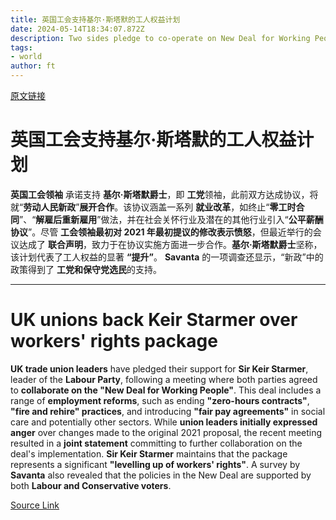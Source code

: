 ```yaml
---
title: 英国工会支持基尔·斯塔默的工人权益计划
date: 2024-05-14T18:34:07.872Z
description: Two sides pledge to co-operate on New Deal for Working People
tags: 
- world
author: ft
---
```


[原文链接](https://ft.com/content/cd342290-35d3-4234-ac92-f93a21fc8efb)

# 英国工会支持基尔·斯塔默的工人权益计划

**英国工会领袖** 承诺支持 **基尔·斯塔默爵士**，即 **工党**领袖，此前双方达成协议，将就“**劳动人民新政**”**展开合作**。该协议涵盖一系列 **就业改革**，如终止“**零工时合同**”、“**解雇后重新雇用**”做法，并在社会关怀行业及潜在的其他行业引入“**公平薪酬协议**”。尽管 **工会领袖最初对 2021 年最初提议的修改表示愤怒**，但最近举行的会议达成了 **联合声明**，致力于在协议实施方面进一步合作。**基尔·斯塔默爵士**坚称，该计划代表了工人权益的显著 **“提升”**。 **Savanta** 的一项调查还显示，“新政”中的政策得到了 **工党和保守党选民**的支持。

---

# UK unions back Keir Starmer over workers' rights package

**UK trade union leaders** have pledged their support for **Sir Keir Starmer**, leader of the **Labour Party**, following a meeting where both parties agreed to **collaborate on the "New Deal for Working People"**. This deal includes a range of **employment reforms**, such as ending **"zero-hours contracts"**, **"fire and rehire" practices**, and introducing **"fair pay agreements"** in social care and potentially other sectors. While **union leaders initially expressed anger** over changes made to the original 2021 proposal, the recent meeting resulted in a **joint statement** committing to further collaboration on the deal's implementation. **Sir Keir Starmer** maintains that the package represents a significant **"levelling up of workers' rights"**. A survey by **Savanta** also revealed that the policies in the New Deal are supported by both **Labour and Conservative voters**.

[Source Link](https://ft.com/content/cd342290-35d3-4234-ac92-f93a21fc8efb)

